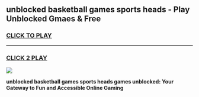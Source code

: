 
## unblocked basketball games sports heads - Play Unblocked Gmaes & Free
<h3>
<a href="https://news.freeplayer.one?title=unblocked_basketball_games_sports_heads&ref=16F">CLICK TO PLAY</a></h3>
<hr>

<h3>
<a href="https://news.freeplayer.one?title=unblocked_basketball_games_sports_heads&ref=16F">CLICK 2 PLAY</a>
  
</h3>

<a href="https://news.freeplayer.one?title=unblocked_basketball_games_sports_heads&ref=16F/"><img src="https://clearcache.store/games.png"></a>


**unblocked basketball games sports heads games unblocked: Your Gateway to Fun and Accessible Online Gaming**

